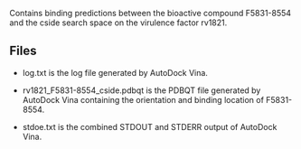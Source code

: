 Contains binding predictions between the bioactive compound F5831-8554 and the cside search space on the virulence factor rv1821.

## Files

- log.txt is the log file generated by AutoDock Vina.

- rv1821_F5831-8554_cside.pdbqt is the PDBQT file generated by AutoDock Vina containing the orientation and binding location of F5831-8554.

- stdoe.txt is the combined STDOUT and STDERR output of AutoDock Vina.

